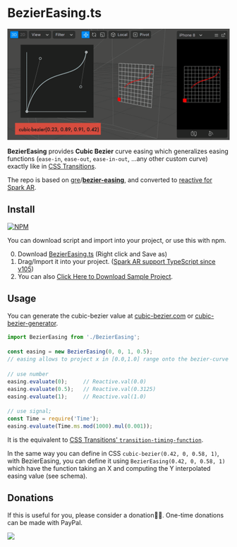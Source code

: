 # BezierEasing.ts

![bezier-easing-index](README.assets/bezier-easing-index.gif)

**BezierEasing** provides **Cubic Bezier** curve easing which generalizes easing functions (`ease-in`, `ease-out`, `ease-in-out`, ...any other custom curve) exactly like in [CSS Transitions](https://cubic-bezier.com/#.17,.67,.83,.67).

The repo is based on [gre](https://github.com/gre)/**[bezier-easing](https://github.com/gre/bezier-easing)**, and converted to [reactive for Spark AR](https://sparkar.facebook.com/ar-studio/learn/scripting/reactive-programming).



## Install

[![NPM](https://nodei.co/npm/sparkar-bezier-easing-ts.png?compact=true)](https://npmjs.org/package/sparkar-bezier-easing-ts)

You can download script and import into your project, or use this with npm.

0. Download [BezierEasing.ts](https://github.com/pofulu/sparkar-bezier-easing/raw/develop/BezierEasingDemo/scripts/BezierEasing.ts) (Right click and Save as)
1. Drag/Import it into your project. ([Spark AR support TypeScript since v105](https://sparkar.facebook.com/ar-studio/learn/scripting/typescript-support))
2. You can also [Click Here to Download Sample Project](https://github.com/pofulu/sparkar-bezier-easing/releases/latest/download/BezierEasingDemo.arprojpkg).



## Usage

You can generate the cubic-bezier value at [cubic-bezier.com](https://cubic-bezier.com/) or [cubic-bezier-generator](https://jakcharvat.github.io/cubic-bezier-generator/).

```javascript
import BezierEasing from './BezierEasing';

const easing = new BezierEasing(0, 0, 1, 0.5);
// easing allows to project x in [0.0,1.0] range onto the bezier-curve defined by the 4 points (see schema below).

// use number
easing.evaluate(0);		// Reactive.val(0.0)
easing.evaluate(0.5);	// Reactive.val(0.3125)
easing.evaluate(1);		// Reactive.val(1.0)

// use signal;
const Time = require('Time');
easing.evaluate(Time.ms.mod(1000).mul(0.001));
```

It is the equivalent to [CSS Transitions' `transition-timing-function`](http://www.w3.org/TR/css3-transitions/#transition-timing-function-property).

In the same way you can define in CSS `cubic-bezier(0.42, 0, 0.58, 1)`, with BezierEasing, you can define it using `BezierEasing(0.42, 0, 0.58, 1)` which have the function taking an X and computing the Y interpolated easing value (see schema).



## Donations
If this is useful for you, please consider a donation🙏🏼. One-time donations can be made with PayPal.

[![](https://www.paypalobjects.com/en_US/i/btn/btn_donateCC_LG.gif)](https://www.paypal.com/cgi-bin/webscr?cmd=_s-xclick&hosted_button_id=HW99ESSALJZ36)
